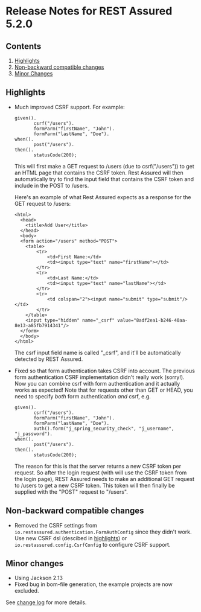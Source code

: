 # Release Notes for REST Assured 5.2.0 #

## Contents
1. [Highlights](#highlights)
1. [Non-backward compatible changes](#non-backward-compatible-changes)
1. [Minor Changes](#minor-changes)

## Highlights
* Much improved CSRF support. For example:
	```
	given().
	       csrf("/users").
	       formParm("firstName", "John").
	       formParm("lastName", "Doe").
	when().
	       post("/users").
	then().
	       statusCode(200);
   ```

  This will first make a GET request to /users (due to csrf("/users")) to get an HTML page that contains the CSRF token.
  Rest Assured will then automatically try to find the input field that contains the CSRF token and include in the POST to /users.
  
  Here's an example of what Rest Assured expects as a response for the GET request to /users:

  ```
  <html>
	<head>
	  <title>Add User</title>
	</head>
	<body>
	<form action="/users" method="POST">
	  <table>
	      <tr>
	          <td>First Name:</td>
	          <td><input type="text" name="firstName"></td>
	      </tr>
	      <tr>
	          <td>Last Name:</td>
	          <td><input type="text" name="lastName"></td>
	      </tr>
	      <tr>
	          <td colspan="2"><input name="submit" type="submit"/></td>
	      </tr>
	  </table>
	  <input type="hidden" name="_csrf" value="8adf2ea1-b246-40aa-8e13-a85fb7914341"/>
	</form>
	</body>
  </html>
  ```
  The csrf input field name is called "_csrf", and it'll be automatically detected by REST Assured.
* Fixed so that form authentication takes CSRF into account. The previous form authentication CSRF implementation didn't really work (sorry!). Now you can combine csrf with form authentication and it actually works as expected! Note that for requests other than GET or HEAD,
  you need to specify _both_ form authentication _and_ csrf, e.g.

  	```
	given().
	       csrf("/users").
	       formParm("firstName", "John").
	       formParm("lastName", "Doe").
	       auth().form("j_spring_security_check", "j_username", "j_password").
	when().
	       post("/users").
	then().
	       statusCode(200);
   ```

   The reason for this is that the server returns a new CSRF token per request. So after the login request (with will use the CSRF token from the login page), REST Assured needs to make an additional GET request to /users to get a new CSRF token. This token will then finally be supplied with the "POST" request to "/users".

## Non-backward compatible changes

* Removed the CSRF settings from `io.restassured.authentication.FormAuthConfig` since they didn't work. Use new CSRF dsl (descibed in [highlights](#highlights)) or `io.restassured.config.CsrfConfig` to configure CSRF support.

## Minor changes ##
* Using Jackson 2.13
* Fixed bug in bom-file generation, the example projects are now excluded.

See [change log](https://github.com/rest-assured/rest-assured/raw/master/changelog.txt) for more details.